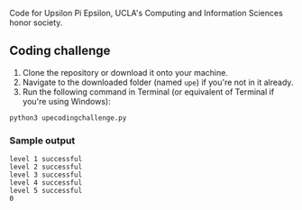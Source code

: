 Code for Upsilon Pi Epsilon, UCLA's Computing and Information Sciences honor society.

## Coding challenge

1. Clone the repository or download it onto your machine.
2. Navigate to the downloaded folder (named `upe`) if you're not in it already.
3. Run the following command in Terminal (or equivalent of Terminal if you're using Windows):

`python3 upecodingchallenge.py`

### Sample output

```
level 1 successful
level 2 successful
level 3 successful
level 4 successful
level 5 successful
0
```
